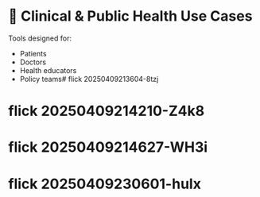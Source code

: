 # 🏥 Clinical & Public Health Use Cases

Tools designed for:
- Patients
- Doctors
- Health educators
- Policy teams# flick 20250409213604-8tzj
# flick 20250409214210-Z4k8
# flick 20250409214627-WH3i
# flick 20250409230601-hulx
